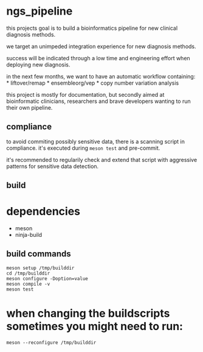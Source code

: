 # ngs_pipeline

this projects goal is to build a bioinformatics pipeline for new clinical diagnosis methods.

we target an unimpeded integration experience for new diagnosis methods.

success will be indicated through a low time and engineering effort when deploying new diagnosis.

in the next few months, we want to have an automatic workflow containing:
    * liftover/remap
    * ensembleorg/vep
    * copy number variation analysis
    
this project is mostly for documentation, but secondly aimed at bioinformatic clinicians, researchers and brave developers wanting to run their own pipeline.

## compliance

to avoid commiting possibly sensitive data, there is a scanning script in compliance.
it's executed during `meson test` and pre-commit.

it's recommended to regularily check and extend that script with aggressive patterns for sensitive data detection.


## build

# dependencies

* meson
* ninja-build

## build commands

```
meson setup /tmp/builddir
cd /tmp/builddir
meson configure -Doption=value
meson compile -v
meson test
```

# when changing the buildscripts sometimes you might need to run:
```meson --reconfigure /tmp/builddir```


